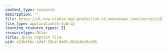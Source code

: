 ```yaml
---
content_type: resource
description: ''
file: https://ol-ocw-studio-app-production.s3.amazonaws.com/courses/18-01sc-single-variable-calculus-fall-2010/e23bfbbc1d4f20c4d46586e146c9ce56_-MI0b4h3rS0.srt
file_type: application/x-subrip
learning_resource_types: []
resourcetype: Other
title: 3play caption file
uid: e23bfbbc-1d4f-20c4-d465-86e146c9ce56
---
```

